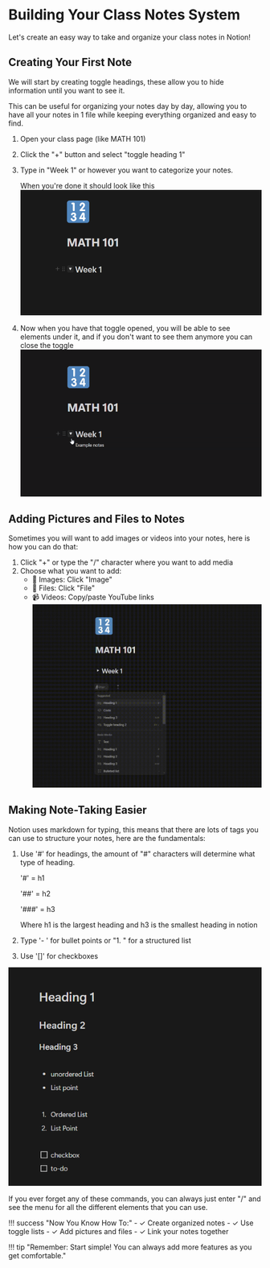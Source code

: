# Building Your Class Notes System

Let's create an easy way to take and organize your class notes in Notion!

## Creating Your First Note

We will start by creating toggle headings, these allow you to hide information until you want to see it.

This can be useful for organizing your notes day by day, allowing you to have all your notes in 1 file while keeping everything organized and easy to find.

1. Open your class page (like MATH 101)
2. Click the "+" button and select "toggle heading 1"
3. Type in "Week 1" or however you want to categorize your notes.

    When you're done it should look like this
    ![Screenshot showing how to add a toggle list](assets/images/add-toggle.png)

4. Now when you have that toggle opened, you will be able to see elements under it, and if you don't want to see them anymore you can close the toggle
   ![gif demonstrating how the toggle function works](assets/images/toggle-demenstration.gif)

## Adding Pictures and Files to Notes

Sometimes you will want to add images or videos into your notes, here is how you can do that:

1. Click "+" or type the "/" character where you want to add media
2. Choose what you want to add:
    - 📸 Images: Click "Image"
    - 📄 Files: Click "File"
    - 📹 Videos: Copy/paste YouTube links
      ![gif showing media options](assets/images/multimedia-demonstration.gif)

## Making Note-Taking Easier

Notion uses markdown for typing, this means that there are lots of tags you can use to structure your notes, here are the fundamentals:

1. Use '#' for headings, the amount of "#" characters will determine what type of heading.

    '#' = h1

    '##' = h2

    '###' = h3

    Where h1 is the largest heading and h3 is the smallest heading in notion

2. Type '- ' for bullet points or "1. " for a structured list
3. Use '[]' for checkboxes

![Screenshot showing what markdown elements look like in notion](assets/images/notion-markdown.png)

If you ever forget any of these commands, you can always just enter "/" and see the menu for all the different elements that you can use.

!!! success "Now You Know How To:" 
	- ✓ Create organized notes 
	- ✓ Use toggle lists 
	- ✓ Add pictures and files 
	- ✓ Link your notes together

!!! tip "Remember: Start simple! You can always add more features as you get comfortable."

